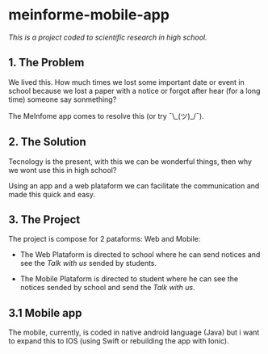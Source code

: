# meinforme-mobile-app

*This is a project coded to scientific research in high school.*

## 1. The Problem
We lived this. How much times we lost some important date or event in school because we lost a paper with a notice or forgot after hear (for a long time) someone say sonmething?

The MeInfome app comes to resolve this (or try ¯\\\_(ツ)\_/¯).

## 2. The Solution
Tecnology is the present, with this we can be wonderful things, then why we wont use this in high school?

Using an app and a web plataform we can facilitate the communication and made this quick and easy.

## 3. The Project
The project is compose for 2 pataforms: Web and Mobile:

- The Web Plataform is directed to school where he can send notices and see the *Talk with us* sended by students.

- The Mobile Plataform is directed to student where he can see the notices sended by school and send the *Talk with us*.

## 3.1 Mobile app
The mobile, currently, is coded in native android language (Java) but i want to expand this to IOS (using Swift or rebuilding the app with Ionic).
